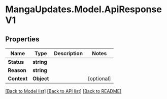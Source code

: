 # MangaUpdates.Model.ApiResponseV1

## Properties

Name | Type | Description | Notes
------------ | ------------- | ------------- | -------------
**Status** | **string** |  | 
**Reason** | **string** |  | 
**Context** | **Object** |  | [optional] 

[[Back to Model list]](../README.md#documentation-for-models) [[Back to API list]](../README.md#documentation-for-api-endpoints) [[Back to README]](../README.md)

